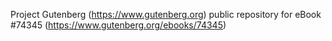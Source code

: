 Project Gutenberg (https://www.gutenberg.org) public repository for eBook #74345 (https://www.gutenberg.org/ebooks/74345)
